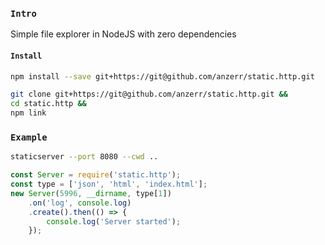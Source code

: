 
### `Intro`
Simple file explorer in NodeJS with zero dependencies

#### `Install`
``` bash
npm install --save git+https://git@github.com/anzerr/static.http.git
```

``` bash
git clone git+https://git@github.com/anzerr/static.http.git &&
cd static.http &&
npm link
```

### `Example`

``` bash
staticserver --port 8080 --cwd ..
```

``` javascript
const Server = require('static.http');
const type = ['json', 'html', 'index.html'];
new Server(5996, __dirname, type[1])
	.on('log', console.log)
	.create().then(() => {
		console.log('Server started');
	});
```